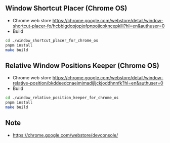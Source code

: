 ## Window Shortcut Placer (Chrome OS)
- Chrome web store https://chrome.google.com/webstore/detail/window-shortcut-placer-fo/hcbbigdopjopjofpnpojicpkncepklli?hl=en&authuser=0
- Build
```bash
cd ./window_shortcut_placer_for_chrome_os
pnpm install
make build
```


## Relative Window Positions Keeper (Chrome OS)
- Chrome web store https://chrome.google.com/webstore/detail/window-relative-position/bkddeedcnaejmjmadijljckjoddhnnfk?hl=en&authuser=0
- Build
```bash
cd ./window_relative_position_keeper_for_chrome_os
pnpm install
make build
```
## Note
- https://chrome.google.com/webstore/devconsole/
